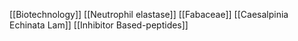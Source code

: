 [[Biotechnology]]
[[Neutrophil elastase]]
[[Fabaceae]]
[[Caesalpinia Echinata Lam]]
[[Inhibitor Based-peptides]]
